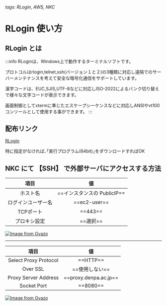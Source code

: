 ###### tags: RLogin, AWS, NKC

# RLogin 使い方

## RLogin とは

:::info
RLoginは、Windows上で動作するターミナルソフトです。

プロトコルはrlogin,telnet,ssh(バージョン１と２)の3種類に対応し遠隔でのサーバーメンテナンスを考えて安全な暗号化通信をサポートしています。

漢字コードは、EUC,SJIS,UTF-8などに対応しISO-2022によるバンク切り替えで様々な文字コードが表示できます。

画面制御としてxtermに準じたエスケープシーケンスなどに対応しANSIやvt100コンソールとして使用する事ができます。
:::

## 配布リンク

[RLogin](http://nanno.dip.jp/softlib/man/rlogin/)

特に指定がなければ､｢実行プログラム(64bit)｣をダウンロードすればOK

## NKC にて 【SSH】 で外部サーバにアクセスする方法

| 項目 | 値 |
|:--:|:--:|
| ホスト名 |==インスタンスの PublicIP==|
|ログインユーザー名|==ec2-user==|
|TCPポート|==443==|
|プロキシ設定|==選択==|

[![Image from Gyazo](https://i.gyazo.com/8c3bc6a810909833b323764ea4195004.png)](https://gyazo.com/8c3bc6a810909833b323764ea4195004)

---

| 項目 | 値 |
|:--:|:--:|
|Select Proxy Protocol|==HTTP==|
|Over SSL|==使用しない==|
|Proxy Server Address|==proxy.denpa.ac.jp==|
|Socket Port|==8080==|

[![Image from Gyazo](https://i.gyazo.com/714f286ff550522ec9aa7538ba69adf6.png)](https://gyazo.com/714f286ff550522ec9aa7538ba69adf6)